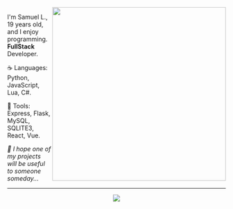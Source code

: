 <img src="https://raw.githubusercontent.com/MicaelliMedeiros/micaellimedeiros/master/image/computer-illustration.png" min-width="400px" max-width="400px" width="400px" align="right">

<p align="left"> 
  I'm Samuel L., 19 years old, and I enjoy programming. <strong>FullStack</strong> Developer.<br>
</p>

<p align="left">
  ☕ Languages: Python, JavaScript, Lua, C#.
</p>

<p align="left">
  💼 Tools: Express, Flask, MySQL, SQLITE3, React, Vue.
</p>

<p align="left">
  <i>
    💌 I hope one of my projects will be useful to someone someday...
  </i>
</p>

<p align="left">

</p>
<hr>
<div align="center">
  <img align="center" src="https://i.ibb.co/gjR0MX7/download.png">
</div>

